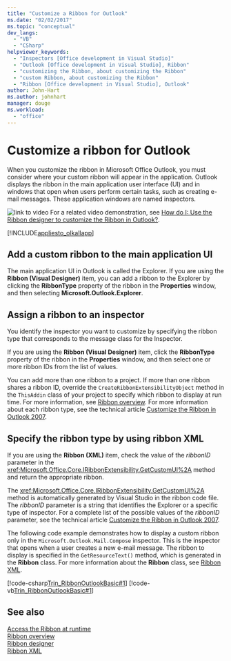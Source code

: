 ```yaml
---
title: "Customize a Ribbon for Outlook"
ms.date: "02/02/2017"
ms.topic: "conceptual"
dev_langs: 
  - "VB"
  - "CSharp"
helpviewer_keywords: 
  - "Inspectors [Office development in Visual Studio]"
  - "Outlook [Office development in Visual Studio], Ribbon"
  - "customizing the Ribbon, about customizing the Ribbon"
  - "custom Ribbon, about customizing the Ribbon"
  - "Ribbon [Office development in Visual Studio], Outlook"
author: John-Hart
ms.author: johnhart
manager: douge
ms.workload: 
  - "office"
---
```

# Customize a ribbon for Outlook
  When you customize the ribbon in Microsoft Office Outlook, you must consider where your custom ribbon will appear in the application. Outlook displays the ribbon in the main application user interface (UI) and in windows that open when users perform certain tasks, such as creating e-mail messages. These application windows are named inspectors.  
  
 ![link to video](../vsto/media/playvideo.gif "link to video") For a related video demonstration, see [How do I: Use the Ribbon designer to customize the Ribbon in Outlook?](http://go.microsoft.com/fwlink/?LinkID=130312).  
  
 [!INCLUDE[appliesto_olkallapp](../vsto/includes/appliesto-olkallapp-md.md)]  
  
## Add a custom ribbon to the main application UI  
 The main application UI in Outlook is called the Explorer. If you are using the **Ribbon (Visual Designer)** item, you can add a ribbon to the Explorer by clicking the **RibbonType** property of the ribbon in the **Properties** window, and then selecting **Microsoft.Outlook.Explorer**.  
  
## Assign a ribbon to an inspector  
 You identify the inspector you want to customize by specifying the ribbon type that corresponds to the message class for the Inspector.  
  
 If you are using the **Ribbon (Visual Designer)** item, click the **RibbonType** property of the ribbon in the **Properties** window, and then select one or more ribbon IDs from the list of values.  
  
 You can add more than one ribbon to a project. If more than one ribbon shares a ribbon ID, override the `CreateRibbonExtensibilityObject` method in the `ThisAddin` class of your project to specify which ribbon to display at run time. For more information, see [Ribbon overview](../vsto/ribbon-overview.md). For more information about each ribbon type, see the technical article [Customize the Ribbon in Outlook 2007](/previous-versions/office/developer/office-2007/bb226712(v=office.12)).  
  
## Specify the ribbon type by using ribbon XML  
 If you are using the **Ribbon (XML)** item, check the value of the *ribbonID* parameter in the <xref:Microsoft.Office.Core.IRibbonExtensibility.GetCustomUI%2A> method and return the appropriate ribbon.  
  
 The <xref:Microsoft.Office.Core.IRibbonExtensibility.GetCustomUI%2A> method is automatically generated by Visual Studio in the ribbon code file. The *ribbonID* parameter is a string that identifies the Explorer or a specific type of inspector. For a complete list of the possible values of the *ribbonID* parameter, see the technical article [Customize the Ribbon in Outlook 2007](/previous-versions/office/developer/office-2007/bb226712(v=office.12)).  
  
 The following code example demonstrates how to display a custom ribbon only in the `Microsoft.Outlook.Mail.Compose` inspector. This is the inspector that opens when a user creates a new e-mail message. The ribbon to display is specified in the `GetResourceText()` method, which is generated in the **Ribbon** class. For more information about the **Ribbon** class, see [Ribbon XML](../vsto/ribbon-xml.md).  
  
 [!code-csharp[Trin_RibbonOutlookBasic#1](../vsto/codesnippet/CSharp/Trin_RibbonOutlookBasic/Ribbon1.cs#1)]
 [!code-vb[Trin_RibbonOutlookBasic#1](../vsto/codesnippet/VisualBasic/Trin_RibbonOutlookBasic/Ribbon1.vb#1)]  
  
## See also  
 [Access the Ribbon at runtime](../vsto/accessing-the-ribbon-at-run-time.md)   
 [Ribbon overview](../vsto/ribbon-overview.md)   
 [Ribbon designer](../vsto/ribbon-designer.md)   
 [Ribbon XML](../vsto/ribbon-xml.md)  
